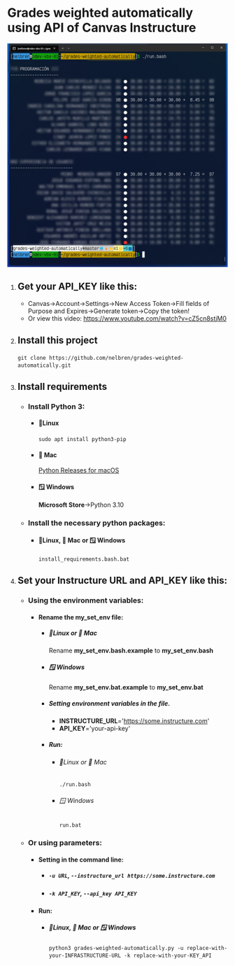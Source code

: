 # Grades weighted automatically using API of Canvas Instructure

![](grades-weighted-automatically.jpg)


1. ## Get your API_KEY like this:
   - Canvas->Account->Settings->New Access Token->Fill fields of Purpose and Expires->Generate token->Copy the token!
   - Or view this video: https://www.youtube.com/watch?v=cZ5cn8stjM0

2. ## Install this project

   `git clone https://github.com/nelbren/grades-weighted-automatically.git`

3. ## Install requirements

   - ### Install **Python 3**:
     - #### 🐧Linux
       `sudo apt install python3-pip`
     - #### 🍎 Mac
        [Python Releases for macOS](https://www.python.org/downloads/macos/)
     - #### 🪟 Windows
        **Microsoft Store**->Python 3.10
    - ### Install the necessary **python packages**:
      - #### 🐧Linux, 🍎 Mac or 🪟 Windows
        `install_requirements.bash.bat`

4. ## Set your Instructure URL and API_KEY like this:

   - ### Using the environment variables:
     - #### Rename the **my_set_env** file:
       - ##### 🐧Linux or 🍎 Mac
          Rename **my_set_env.bash.example** to **my_set_env.bash**
       - ##### 🪟 Windows
          Rename **my_set_env.bat.example** to **my_set_env.bat**
       - ##### Setting environment variables in the file.
          - **INSTRUCTURE_URL**='https://some.instructure.com'
          - **API_KEY**='your-api-key'
       - ##### Run:
         - ###### 🐧Linux or 🍎 Mac
           `./run.bash`
         - ###### 🪟 Windows
           `run.bat`
   - ### Or using parameters:
     - #### Setting in the command line:
       - ##### **`-u URL`**, **`--instructure_url https://some.instructure.com`**
       - ##### **`-k API_KEY`**, **`--api_key API_KEY`**
     - #### Run:
       - ##### 🐧Linux, 🍎 Mac or 🪟 Windows
         `python3 grades-weighted-automatically.py -u replace-with-your-INFRASTRUCTURE-URL -k replace-with-your-KEY_API`
